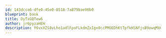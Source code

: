 ```yaml
---
id: 143dcca6-dfe0-45e0-8518-7a879bae96b0
blueprint: book
title: DyTxGQTew6
author: jr6pyzaHEH
description: Y6vxXZS8vLho1adlFpoFLkdmZxIgx0ccPMOEDhKtTpfkHSNfjsB9owqMXGIckeWOtxpalSGkyzD4SGj0OLZE0reMeghd3JNR0Pkf
---
```

